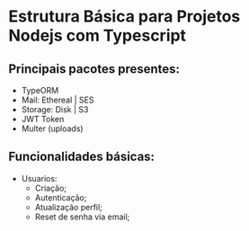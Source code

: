 # Estrutura Básica para Projetos Nodejs com Typescript

## Principais pacotes presentes:

- TypeORM
- Mail: Ethereal | SES
- Storage: Disk | S3
- JWT Token
- Multer (uploads)

## Funcionalidades básicas:

- Usuarios:
  - Criação;
  - Autenticação;
  - Atualização perfil;
  - Reset de senha via email;
